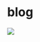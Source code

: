 # blog

![](https://github.com/abhimanyu-babbar/abhimanyu-babbar.github.io/workflows/github%20pages/badge.svg)
